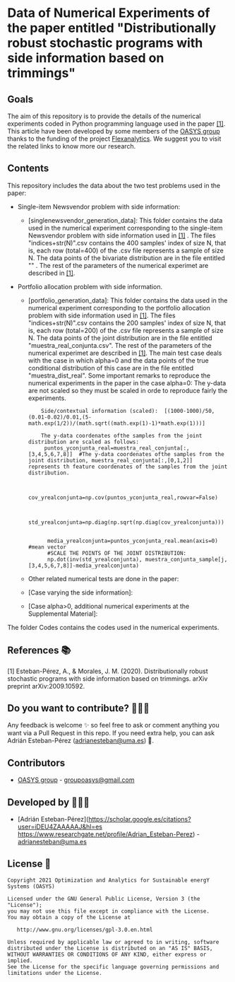 # Data of Numerical Experiments of the paper entitled "Distributionally robust stochastic programs with side information based on trimmings"

## Goals

The aim of this repository is to provide the details of the numerical experiments coded in Python programming language used in the paper [[1]](https://arxiv.org/abs/2009.10592). This article have been developed by some members of the [OASYS group](https://sites.google.com/view/groupoasys/home) thanks to the funding of the project [Flexanalytics](https://groupoasysflexanalytics.readthedocs.io/en/latest/). We suggest you to visit the related links to know more our research.

## Contents

This repository includes the data about the two test problems used in the paper:

- Single-item Newsvendor problem with side information:

  * [singlenewsvendor_generation_data]: This folder contains the data used in the numerical experiment corresponding to the single-item Newsvendor problem with side information used in [[1]](https://arxiv.org/abs/2009.10592) . The files "indices+str(N)".csv contains the 400 samples' index of size N, that is, each row (total=400) of the .csv file represents a sample of size N. The data points of the bivariate distribution are in the file entitled ""  . The rest of the parameters of the numerical experimet are described in [[1]](https://arxiv.org/abs/2009.10592).

- Portfolio allocation problem with side information.

  * [portfolio_generation_data]:   This folder contains the data used in the numerical experiment corresponding to the portfolio allocation problem with side information used in [[1]](https://arxiv.org/abs/2009.10592).    The files "indices+str(N)".csv contains the 200 samples' index of size N, that is, each row (total=200) of the .csv file represents a sample of size N. The data points of the joint distribution are in the file entitled "muestra_real_conjunta.csv".  The rest of the parameters of the numerical experimet are described in [[1]](https://arxiv.org/abs/2009.10592). The main test case deals with the case in which alpha=0 and the data points of the true conditional distribution of this case are in the file entitled "muestra_dist_real". Some important remarks to reproduce the numerical experiments in the paper in the case alpha=0:
            The y-data are not scaled so they must be scaled in orde to reproduce fairly the experiments.

            
            Side/contextual information (scaled):  [(1000-1000)/50,(0.01-0.02)/0.01,(5-math.exp(1/2))/(math.sqrt((math.exp(1)-1)*math.exp(1)))]
            
            The y-data coordenates ofthe samples from the joint distribution are scaled as follows:
             puntos_yconjunta_real=muestra_real_conjunta[:,[3,4,5,6,7,8]]  #The y-data coordenates ofthe samples from the joint distribution, muestra_real_conjunta[:,[0,1,2]]                                                                             represents th feature coordenates of the samples from the joint distribution.


              cov_yrealconjunta=np.cov(puntos_yconjunta_real,rowvar=False)


              std_yrealconjunta=np.diag(np.sqrt(np.diag(cov_yrealconjunta)))  
              
              
              media_yrealconjunta=puntos_yconjunta_real.mean(axis=0) #mean vector
              #SCALE THE POINTS OF THE JOINT DISTRIBUTION:
              np.dot(inv(std_yrealconjunta), muestra_conjunta_sample[j,[3,4,5,6,7,8]]-media_yrealconjunta)
   
  
  *  Other related numerical tests are done in the paper:
  * [Case varying the side information]:
  * [Case alpha>0, additional numerical experiments at the Supplemental Material]:

The folder Codes contains the codes used in the numerical experiments.
 
## References 📚
[1] Esteban-Pérez, A., & Morales, J. M. (2020). Distributionally robust stochastic programs with side information based on trimmings. arXiv preprint arXiv:2009.10592.





## Do you want to contribute? 👨🏾‍🔬
 
 Any feedback is welcome :sparkles: so feel free to ask or comment anything you want via a Pull Request in this repo.
 If you need extra help, you can ask Adrián Esteban-Pérez (adrianesteban@uma.es) :e-mail:.

 ## Contributors
 
 * [OASYS group](http://oasys.uma.es) -  groupoasys@gmail.com
 
 ## Developed by 👨🏾‍💻
 * [Adrián Esteban-Pérez](https://scholar.google.es/citations?user=iDEU4ZAAAAAJ&hl=es https://www.researchgate.net/profile/Adrian_Esteban-Perez) - adrianesteban@uma.es 

 ## License 📝
 
    Copyright 2021 Optimization and Analytics for Sustainable energY Systems (OASYS)

    Licensed under the GNU General Public License, Version 3 (the "License");
    you may not use this file except in compliance with the License.
    You may obtain a copy of the License at

       http://www.gnu.org/licenses/gpl-3.0.en.html

    Unless required by applicable law or agreed to in writing, software
    distributed under the License is distributed on an "AS IS" BASIS,
    WITHOUT WARRANTIES OR CONDITIONS OF ANY KIND, either express or implied.
    See the License for the specific language governing permissions and
    limitations under the License.
